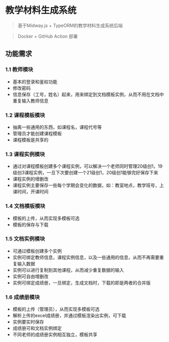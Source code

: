 # 教学材料生成系统
> 基于Midway.js + TypeORM的教学材料生成系统后端

> Docker + GitHub Action 部署

## 功能需求
### 1.1 教师模块
- 基本的登录和鉴权功能
- 修改密码
- 信息保存（工号，姓名）起来，用来绑定到文档模板实例，从而不用在文档中重复输入教师信息
### 1.2 课程模板模块
- 抽离一些通用的东西，如课程名，课程代号等
- 管理员才能创建课程模板
- 课程模板是共享的
### 1.3 课程实例模块
- 通过对课程模板创建多个课程实例，可以解决一个老师同时管理20级创1，19级创3课程实例，一旦下次要创建一个21级创1，20级创1能够完好保存下来
- 课程实例的增删改
- 课程实例主要保存一些每个学期会变化的数据，如：教室地点，教学班号，上课时间，开课时间
### 1.4 文档模板模块
- 模板的上传，从而实现多模板可选
- 模板的保存与下载
### 1.5 文档实例模块
- 可通过模板创建多个实例
- 实例可绑定教师信息，课程实例信息，以及一些通用的信息，从而不再需要重复输入数据
- 实例可以进行复制到其他课程，从而减少重复数据的输入
- 实例可自由增删改
- 实例可绑定成绩册，一旦绑定，生成文档时，下载的即是两者的合并版
### 1.6 成绩册模块
- 模板的上传（管理员），从而实现多模板可选
- 解析上传的excel成绩册，并通过模板渲染出实例，可下载
- 实例要实时保存
- 成绩册可和文档实例绑定
- 不同老师的成绩册实例相互独立，模板共享
